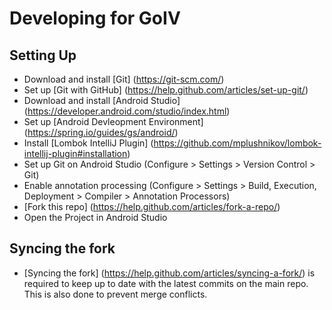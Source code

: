 # Developing for GoIV

## Setting Up
* Download and install [Git] (https://git-scm.com/)
* Set up [Git with GitHub] (https://help.github.com/articles/set-up-git/)
* Download and install [Android Studio] (https://developer.android.com/studio/index.html)
* Set up [Android Devleopment Environment] (https://spring.io/guides/gs/android/)
* Install [Lombok IntelliJ Plugin] (https://github.com/mplushnikov/lombok-intellij-plugin#installation)
* Set up Git on Android Studio (Configure > Settings > Version Control > Git)
* Enable annotation processing (Configure > Settings > Build, Execution, Deployment > Compiler > Annotation Processors)
* [Fork this repo] (https://help.github.com/articles/fork-a-repo/)
* Open the Project in Android Studio

## Syncing the fork
* [Syncing the fork] (https://help.github.com/articles/syncing-a-fork/) is required to keep up to date with the latest commits on the main repo. This is also done to prevent merge conflicts.
